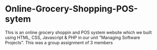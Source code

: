 # Online-Grocery-Shopping-POS-sytem
This is an online grocery shoppin and POS system website which we built using HTML, CSS, Javascript & PHP in our unit "Managing Software Projects".
This was a group assignment of 3 members
